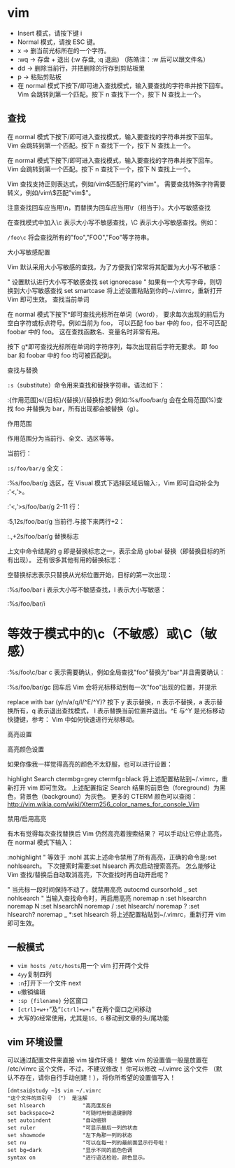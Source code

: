 # vim

- Insert 模式，请按下键 i
- Normal 模式，请按 ESC 键。
- x → 删当前光标所在的一个字符。
- :wq → 存盘 + 退出 (:w 存盘, :q 退出) （陈皓注：:w 后可以跟文件名）
- dd → 删除当前行，并把删除的行存到剪贴板里
- p → 粘贴剪贴板
- 在 normal 模式下按下/即可进入查找模式，输入要查找的字符串并按下回车。 Vim 会跳转到第一个匹配。按下 n 查找下一个，按下 N 查找上一个。

## 查找

在 normal 模式下按下/即可进入查找模式，输入要查找的字符串并按下回车。 Vim 会跳转到第一个匹配。按下 n 查找下一个，按下 N 查找上一个。

在 normal 模式下按下/即可进入查找模式，输入要查找的字符串并按下回车。 Vim 会跳转到第一个匹配。按下 n 查找下一个，按下 N 查找上一个。

Vim 查找支持正则表达式，例如/vim$匹配行尾的"vim"。 需要查找特殊字符需要转义，例如/vim\$匹配"vim$"。

注意查找回车应当用\n，而替换为回车应当用\r（相当于<CR>）。大小写敏感查找

在查找模式中加入\c 表示大小写不敏感查找，\C 表示大小写敏感查找。例如：

`/foo\c` 将会查找所有的"foo","FOO","Foo"等字符串。

大小写敏感配置

Vim 默认采用大小写敏感的查找，为了方便我们常常将其配置为大小写不敏感：

" 设置默认进行大小写不敏感查找
set ignorecase
" 如果有一个大写字母，则切换到大小写敏感查找
set smartcase
将上述设置粘贴到你的~/.vimrc，重新打开 Vim 即可生效。
查找当前单词

在 normal 模式下按下\*即可查找光标所在单词（word）， 要求每次出现的前后为空白字符或标点符号。例如当前为 foo， 可以匹配 foo bar 中的 foo，但不可匹配 foobar 中的 foo。 这在查找函数名、变量名时非常有用。

按下 g\*即可查找光标所在单词的字符序列，每次出现前后字符无要求。 即 foo bar 和 foobar 中的 foo 均可被匹配到。

查找与替换

`:s`（substitute）命令用来查找和替换字符串。语法如下：

:{作用范围}s/{目标}/{替换}/{替换标志}
例如:%s/foo/bar/g 会在全局范围(%)查找 foo 并替换为 bar，所有出现都会被替换（g）。

作用范围

作用范围分为当前行、全文、选区等等。

当前行：

`:s/foo/bar/g` 全文：

:%s/foo/bar/g
选区，在 Visual 模式下选择区域后输入:，Vim 即可自动补全为 :'<,'>。

:'<,'>s/foo/bar/g
2-11 行：

:5,12s/foo/bar/g 当前行.与接下来两行+2：

:.,+2s/foo/bar/g 替换标志

上文中命令结尾的 g 即是替换标志之一，表示全局 global 替换（即替换目标的所有出现）。 还有很多其他有用的替换标志：

空替换标志表示只替换从光标位置开始，目标的第一次出现：

:%s/foo/bar
i 表示大小写不敏感查找，I 表示大小写敏感：

:%s/foo/bar/i

# 等效于模式中的\c（不敏感）或\C（敏感）

:%s/foo\c/bar
c 表示需要确认，例如全局查找"foo"替换为"bar"并且需要确认：

:%s/foo/bar/gc
回车后 Vim 会将光标移动到每一次"foo"出现的位置，并提示

replace with bar (y/n/a/q/l/^E/^Y)?
按下 y 表示替换，n 表示不替换，a 表示替换所有，q 表示退出查找模式， l 表示替换当前位置并退出。^E 与^Y 是光标移动快捷键，参考： Vim 中如何快速进行光标移动。

高亮设置

高亮颜色设置

如果你像我一样觉得高亮的颜色不太舒服，也可以进行设置：

highlight Search ctermbg=grey ctermfg=black
将上述配置粘贴到~/.vimrc，重新打开 vim 即可生效。
上述配置指定 Search 结果的前景色（foreground）为黑色，背景色（background）为灰色。 更多的 CTERM 颜色可以查阅：http://vim.wikia.com/wiki/Xterm256_color_names_for_console_Vim

禁用/启用高亮

有木有觉得每次查找替换后 Vim 仍然高亮着搜索结果？ 可以手动让它停止高亮，在 normal 模式下输入：

:nohighlight
" 等效于
:nohl
其实上述命令禁用了所有高亮，正确的命令是:set nohlsearch。 下次搜索时需要:set hlsearch 再次启动搜索高亮。 怎么能够让 Vim 查找/替换后自动取消高亮，下次查找时再自动开启呢？

" 当光标一段时间保持不动了，就禁用高亮
autocmd cursorhold _ set nohlsearch
" 当输入查找命令时，再启用高亮
noremap n :set hlsearch<cr>n
noremap N :set hlsearch<cr>N
noremap / :set hlsearch<cr>/
noremap ? :set hlsearch<cr>?
noremap _ \*:set hlsearch<cr>
将上述配置粘贴到~/.vimrc，重新打开 vim 即可生效。

## 一般模式

- `vim hosts /etc/hosts`用一个 vim 打开两个文件
- `4yy`复制四列
- `:n`打开下一个文件 next
- `u`撤销编辑
- `:sp {filename}` 分区窗口
- `[ctrl]+w+↑`”及“`[ctrl]+w+↓`” 在两个窗口之间移动
- 大写的`G`经常使用，尤其是`1G, G` 移动到文章的头/尾功能

## vim 环境设置

可以通过配置文件来直接 vim 操作环境！ 整体 vim 的设置值一般是放置在 /etc/vimrc 这个文件，不过，不建议修改！ 你可以修改 ~/.vimrc 这个文件 （默认不存在，请你自行手动创建！），将你所希望的设置值写入！

```
[dmtsai@study ~]$ vim ~/.vimrc
"这个文件的双引号 （"） 是注解
set hlsearch            "高亮度反白
set backspace=2         "可随时用倒退键删除
set autoindent          "自动缩排
set ruler               "可显示最后一列的状态
set showmode            "左下角那一列的状态
set nu                  "可以在每一列的最前面显示行号啦！
set bg=dark             "显示不同的底色色调
syntax on               "进行语法检验，颜色显示。
```
